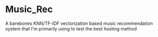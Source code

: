 # Music_Rec
A barebones KNN/TF-IDF vectorization based music recommendation system that I'm primarily using to test the best hosting method
